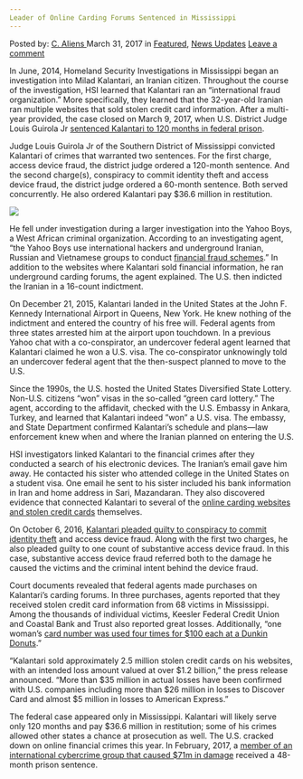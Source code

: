 ```yaml
---
Leader of Online Carding Forums Sentenced in Mississippi
---
```

<article class="post-listing post-18897 post type-post status-publish format-standard has-post-thumbnail hentry 
 tag-carding tag-forums tag-leader tag-mississippi tag-online tag-sentenced">
<div class="post-inner">
<span>Posted by: <a href="https://www.deepdotweb.com/author/caliens/" title="">C. Aliens </a></span>
<span>March 31, 2017</span>
<span>in <a href="https://www.deepdotweb.com/category/deepdot-news/" rel="category tag">Featured</a>, <a href="https://www.deepdotweb.com/category/news-updates/" rel="category tag">News Updates</a></span>
<span><a href="https://www.deepdotweb.com/2017/03/31/leader-online-carding-forums-sentenced-mississippi/#respond">Leave a comment</a></span>


<p>In June, 2014, Homeland Security Investigations in Mississippi began an investigation into Milad Kalantari, an Iranian citizen. Throughout the course of the investigation, HSI learned that Kalantari ran an “international fraud organization.” More specifically, they learned that the 32-year-old Iranian ran multiple websites that sold stolen credit card information. After a multi-year provided, the case closed on March 9, 2017, when U.S. District Judge Louis Guirola Jr <a href="https://www.justice.gov/opa/pr/iranian-member-international-cybercrime-conspiracy-sentenced-10-years-prison-selling-stolen">sentenced Kalantari to 120 months in federal prison</a>.</p>
<p>Judge Louis Guirola Jr of the Southern District of Mississippi convicted Kalantari of crimes that warranted two sentences. For the first charge, access device fraud, the district judge ordered a 120-month sentence. And the second charge(s), conspiracy to commit identity theft and access device fraud, the district judge ordered a 60-month sentence. Both served concurrently. He also ordered Kalantari pay $36.6 million in restitution.</p>
<p><img class="wp-image-18906 aligncenter" src="https://www.deepdotweb.com/wp-content/uploads/2017/03/word-image-23.jpeg" srcset="https://www.deepdotweb.com/wp-content/uploads/2017/03/word-image-23.jpeg 640w, https://www.deepdotweb.com/wp-content/uploads/2017/03/word-image-23-275x300.jpeg 275w" sizes="(max-width: 640px) 100vw, 640px"/></p>
<p>He fell under investigation during a larger investigation into the Yahoo Boys, a West African criminal organization. According to an investigating agent, “the Yahoo Boys use international hackers and underground Iranian, Russian and Vietnamese groups to conduct <a href="https://www.deepdotweb.com/tag/fraud/">financial fraud schemes</a>.” In addition to the websites where Kalantari sold financial information, he ran underground carding forums, the agent explained. The U.S. then indicted the Iranian in a 16-count indictment.</p>
<p>On December 21, 2015, Kalantari landed in the United States at the John F. Kennedy International Airport in Queens, New York. He knew nothing of the indictment and entered the country of his free will. Federal agents from three states arrested him at the airport upon touchdown. In a previous Yahoo chat with a co-conspirator, an undercover federal agent learned that Kalantari claimed he won a U.S. visa. The co-conspirator unknowingly told an undercover federal agent that the then-suspect planned to move to the U.S.</p>
<p>Since the 1990s, the U.S. hosted the United States Diversified State Lottery. Non-U.S. citizens “won” visas in the so-called “green card lottery.” The agent, according to the affidavit, checked with the U.S. Embassy in Ankara, Turkey, and learned that Kalantari indeed ”won” a U.S. visa. The embassy, and State Department confirmed Kalantari’s schedule and plans—law enforcement knew when and where the Iranian planned on entering the U.S.</p>
<p>HSI investigators linked Kalantari to the financial crimes after they conducted a search of his electronic devices. The Iranian&#8217;s email gave him away. He contacted his sister who attended college in the United States on a student visa. One email he sent to his sister included his bank information in Iran and home address in Sari, Mazandaran. They also discovered evidence that connected Kalantari to several of the <a href="https://www.deepdotweb.com/tag/cyber/">online carding websites and stolen credit cards</a> themselves.</p>
<p>On October​ 6, 2016, <a href="https://www.justice.gov/usao-sdms/pr/iranian-citizen-pleads-guilty-conspiracy-commit-identity-theft-and-access-device-fraud">Kalantari pleaded guilty to conspiracy to commit identity theft</a> and access device fraud. Along with the first two charges, he also pleaded guilty to one count of substantive access device fraud. In this case, substantive access device fraud referred both to the damage he caused the victims and the criminal intent behind the device fraud.</p>
<p>Court documents revealed that federal agents made purchases on Kalantari’s carding forums. In three purchases, agents reported that they received stolen credit card information from 68 victims in Mississippi. Among the thousands of individual victims, Keesler Federal Credit Union and Coastal Bank and Trust also reported great losses. Additionally, “one woman&#8217;s <a href="http://www.sunherald.com/news/local/crime/article59836426.html">card number was used four times for $100 each at a Dunkin Donuts</a>.”</p>
<p>“Kalantari sold approximately 2.5 million stolen credit cards on his websites, with an intended loss amount valued at over $1.2 billion,” the press release announced. “More than $35 million in actual losses have been confirmed with U.S. companies including more than $26 million in losses to Discover Card and almost $5 million in losses to American Express.”</p>
<p>The federal case appeared only in Mississippi. Kalantari will likely serve only 120 months and pay $36.6 million in restitution; some of his crimes allowed other states a chance at prosecution as well. The U.S. cracked down on online financial crimes this year. In February, 2017, a <a href="https://www.deepdotweb.com/2017/02/11/member-71m-cybercrime-group-sentenced-wire-fraud/">member of an international cybercrime group that caused $71m in damage</a> received a 48-month prison sentence.</p>
</div>
<span style="display:none"><a href="https://www.deepdotweb.com/tag/carding/" rel="tag">carding</a> <a href="https://www.deepdotweb.com/tag/forums/" rel="tag">forums</a> <a href="https://www.deepdotweb.com/tag/leader/" rel="tag">leader</a> <a href="https://www.deepdotweb.com/tag/mississippi/" rel="tag">mississippi</a> <a href="https://www.deepdotweb.com/tag/online/" rel="tag">online</a> <a href="https://www.deepdotweb.com/tag/sentenced/" rel="tag">sentenced</a></span> <span style="display:none" class="updated">2017-03-31</span>
<div style="display:none" class="vcard author" itemprop="author" itemscope itemtype="http://schema.org/Person"><strong class="fn" itemprop="name"><a href="https://www.deepdotweb.com/author/caliens/" title="Posts by C. Aliens" rel="author">C. Aliens</a></strong></div>
</div>
</article>

